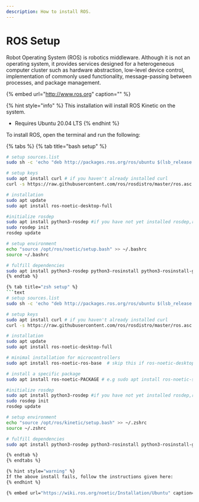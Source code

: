 ```yaml
---
description: How to install ROS.
---
```


# ROS Setup

Robot Operating System \(ROS\) is robotics middleware. Although it is not an operating system, it provides services designed for a heterogeneous computer cluster such as hardware abstraction, low-level device control, implementation of commonly used functionality, message-passing between processes, and package management.

{% embed url="http://www.ros.org" caption="" %}

{% hint style="info" %}
This installation will install ROS Kinetic on the system.

* Requires Ubuntu 20.04 LTS
{% endhint %}

To install ROS, open the terminal and run the following:

{% tabs %}
{% tab title="bash setup" %}
```bash
# setup sources.list
sudo sh -c 'echo "deb http://packages.ros.org/ros/ubuntu $(lsb_release -sc) main" > /etc/apt/sources.list.d/ros-latest.list'

# setup keys
sudo apt install curl # if you haven't already installed curl
curl -s https://raw.githubusercontent.com/ros/rosdistro/master/ros.asc | sudo apt-key add -

# installation
sudo apt update
sudo apt install ros-noetic-desktop-full

#initialize rosdep
sudo apt install python3-rosdep #if you have not yet installed rosdep,run this line otherwise skip
sudo rosdep init
rosdep update

# setup environment
echo "source /opt/ros/noetic/setup.bash" >> ~/.bashrc
source ~/.bashrc

# fulfill dependencies
sudo apt install python3-rosdep python3-rosinstall python3-rosinstall-generator python3-wstool build-essential  ```
{% endtab %}

{% tab title="zsh setup" %}
```text
# setup sources.list
sudo sh -c 'echo "deb http://packages.ros.org/ros/ubuntu $(lsb_release -sc) main" > /etc/apt/sources.list.d/ros-latest.list'

# setup keys
sudo apt install curl # if you haven't already installed curl
curl -s https://raw.githubusercontent.com/ros/rosdistro/master/ros.asc | sudo apt-key add -

# installation
sudo apt update
sudo apt install ros-noetic-desktop-full

# minimal installation for microcontrollers 
sudo apt install ros-noetic-ros-base  # skip this if ros-noetic-desktop version is being installed

# install a specific package
sudo apt install ros-noetic-PACKAGE # e.g sudo apt install ros-noetic-slam-gmapping

#initialize rosdep
sudo apt install python3-rosdep #if you have not yet installed rosdep,run this line otherwise skip
sudo rosdep init
rosdep update

# setup environment
echo "source /opt/ros/kinetic/setup.bash" >> ~/.zshrc
source ~/.zshrc

# fulfill dependencies
sudo apt install python3-rosdep python3-rosinstall python3-rosinstall-generator python3-wstool build-essential  ```

{% endtab %}
{% endtabs %}

{% hint style="warning" %}
If the above install fails, follow the instructions given here:
{% endhint %}

{% embed url="https://wiki.ros.org/noetic/Installation/Ubuntu​" caption="" %}

